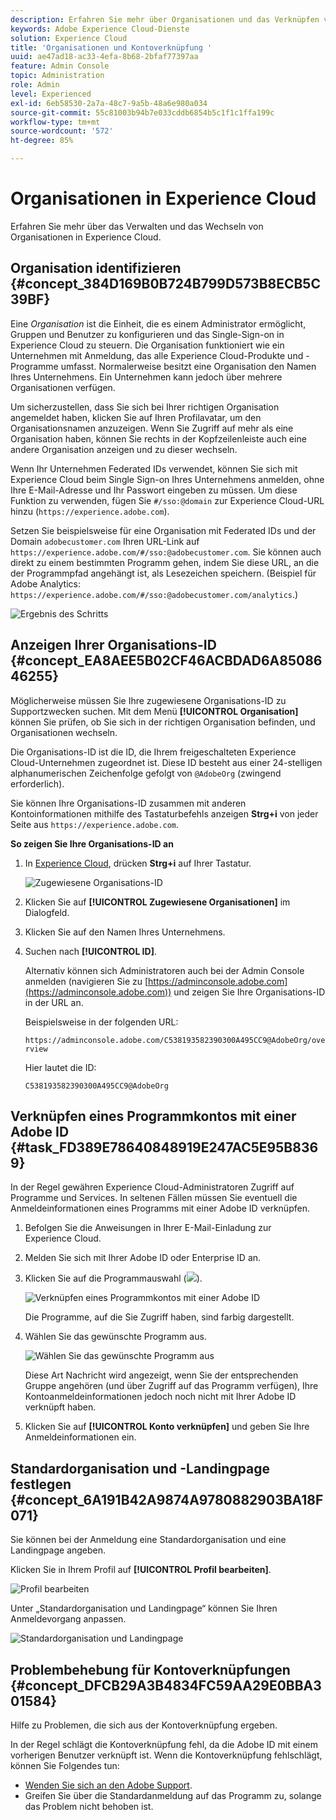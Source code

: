 ```yaml
---
description: Erfahren Sie mehr über Organisationen und das Verknüpfen von Lösungskonten mit der Experience Cloud.
keywords: Adobe Experience Cloud-Dienste
solution: Experience Cloud
title: 'Organisationen und Kontoverknüpfung '
uuid: ae47ad18-ac33-4efa-8b68-2bfaf77397aa
feature: Admin Console
topic: Administration
role: Admin
level: Experienced
exl-id: 6eb58530-2a7a-48c7-9a5b-48a6e980a034
source-git-commit: 55c81003b94b7e033cddb6854b5c1f1c1ffa199c
workflow-type: tm+mt
source-wordcount: '572'
ht-degree: 85%

---
```


# Organisationen in Experience Cloud

Erfahren Sie mehr über das Verwalten und das Wechseln von Organisationen in Experience Cloud.

## Organisation identifizieren {#concept_384D169B0B724B799D573B8ECB5C39BF}

Eine *Organisation* ist die Einheit, die es einem Administrator ermöglicht, Gruppen und Benutzer zu konfigurieren und das Single-Sign-on in Experience Cloud zu steuern. Die Organisation funktioniert wie ein Unternehmen mit Anmeldung, das alle Experience Cloud-Produkte und -Programme umfasst. Normalerweise besitzt eine Organisation den Namen Ihres Unternehmens. Ein Unternehmen kann jedoch über mehrere Organisationen verfügen.

Um sicherzustellen, dass Sie sich bei Ihrer richtigen Organisation angemeldet haben, klicken Sie auf Ihren Profilavatar, um den Organisationsnamen anzuzeigen. Wenn Sie Zugriff auf mehr als eine Organisation haben, können Sie rechts in der Kopfzeilenleiste auch eine andere Organisation anzeigen und zu dieser wechseln.

Wenn Ihr Unternehmen Federated IDs verwendet, können Sie sich mit Experience Cloud beim Single Sign-on Ihres Unternehmens anmelden, ohne Ihre E-Mail-Adresse und Ihr Passwort eingeben zu müssen. Um diese Funktion zu verwenden, fügen Sie `#/sso:@domain` zur Experience Cloud-URL hinzu (`https://experience.adobe.com`).

Setzen Sie beispielsweise für eine Organisation mit Federated IDs und der Domain `adobecustomer.com` Ihren URL-Link auf `https://experience.adobe.com/#/sso:@adobecustomer.com`. Sie können auch direkt zu einem bestimmten Programm gehen, indem Sie diese URL, an die der Programmpfad angehängt ist, als Lesezeichen speichern. (Beispiel für Adobe Analytics: `https://experience.adobe.com/#/sso:@adobecustomer.com/analytics`.)

![Ergebnis des Schritts](assets/organization-switch.png)

## Anzeigen Ihrer Organisations-ID {#concept_EA8AEE5B02CF46ACBDAD6A8508646255}

Möglicherweise müssen Sie Ihre zugewiesene Organisations-ID zu Supportzwecken suchen. Mit dem Menü **[!UICONTROL Organisation]** können Sie prüfen, ob Sie sich in der richtigen Organisation befinden, und Organisationen wechseln.

Die Organisations-ID ist die ID, die Ihrem freigeschalteten Experience Cloud-Unternehmen zugeordnet ist. Diese ID besteht aus einer 24-stelligen alphanumerischen Zeichenfolge gefolgt von `@AdobeOrg` (zwingend erforderlich).

Sie können Ihre Organisations-ID zusammen mit anderen Kontoinformationen mithilfe des Tastaturbefehls anzeigen **Strg+i** von jeder Seite aus `https://experience.adobe.com`.

**So zeigen Sie Ihre Organisations-ID an**

1. In [Experience Cloud](https://experience.adobe.com.), drücken **Strg+i** auf Ihrer Tastatur.

   ![Zugewiesene Organisations-ID](assets/assigned-organization.png)

1. Klicken Sie auf **[!UICONTROL Zugewiesene Organisationen]** im Dialogfeld.

1. Klicken Sie auf den Namen Ihres Unternehmens.

1. Suchen nach **[!UICONTROL ID]**.

   Alternativ können sich Administratoren auch bei der Admin Console anmelden (navigieren Sie zu [https://adminconsole.adobe.com](https://adminconsole.adobe.com)) und zeigen Sie Ihre Organisations-ID in der URL an.

   Beispielsweise in der folgenden URL:

   `https://adminconsole.adobe.com/C538193582390300A495CC9@AdobeOrg/overview`

   Hier lautet die ID:

   `C538193582390300A495CC9@AdobeOrg`

## Verknüpfen eines Programmkontos mit einer Adobe ID {#task_FD389E78640848919E247AC5E95B8369}

In der Regel gewähren Experience Cloud-Administratoren Zugriff auf Programme und Services. In seltenen Fällen müssen Sie eventuell die Anmeldeinformationen eines Programms mit einer Adobe ID verknüpfen.

1. Befolgen Sie die Anweisungen in Ihrer E-Mail-Einladung zur Experience Cloud.
1. Melden Sie sich mit Ihrer Adobe ID oder Enterprise ID an.
1. Klicken Sie auf die Programmauswahl (![](assets/menu-icon.png)).

   ![Verknüpfen eines Programmkontos mit einer Adobe ID](assets/solutions-active.png)

   Die Programme, auf die Sie Zugriff haben, sind farbig dargestellt.
1. Wählen Sie das gewünschte Programm aus.

   ![Wählen Sie das gewünschte Programm aus](assets/analytics-link-accounts.png)

   Diese Art Nachricht wird angezeigt, wenn Sie der entsprechenden Gruppe angehören (und über Zugriff auf das Programm verfügen), Ihre Kontoanmeldeinformationen jedoch noch nicht mit Ihrer Adobe ID verknüpft haben.
1. Klicken Sie auf **[!UICONTROL Konto verknüpfen]** und geben Sie Ihre Anmeldeinformationen ein.

## Standardorganisation und -Landingpage festlegen {#concept_6A191B42A9874A9780882903BA18F071}

Sie können bei der Anmeldung eine Standardorganisation und eine Landingpage angeben.

Klicken Sie in Ihrem Profil auf **[!UICONTROL Profil bearbeiten]**.

![Profil bearbeiten](assets/edit-profile.png)

Unter „Standardorganisation und Landingpage“ können Sie Ihren Anmeldevorgang anpassen.

![Standardorganisation und Landingpage](assets/default-organization.png)

## Problembehebung für Kontoverknüpfungen {#concept_DFCB29A3B4834FC59AA29E0BBA301584}

Hilfe zu Problemen, die sich aus der Kontoverknüpfung ergeben.

In der Regel schlägt die Kontoverknüpfung fehl, da die Adobe ID mit einem vorherigen Benutzer verknüpft ist. Wenn die Kontoverknüpfung fehlschlägt, können Sie Folgendes tun:

* [Wenden Sie sich an den Adobe Support](https://experienceleague.adobe.com/?support-solution=General&amp;lang=de#support).
* Greifen Sie über die Standardanmeldung auf das Programm zu, solange das Problem nicht behoben ist.
